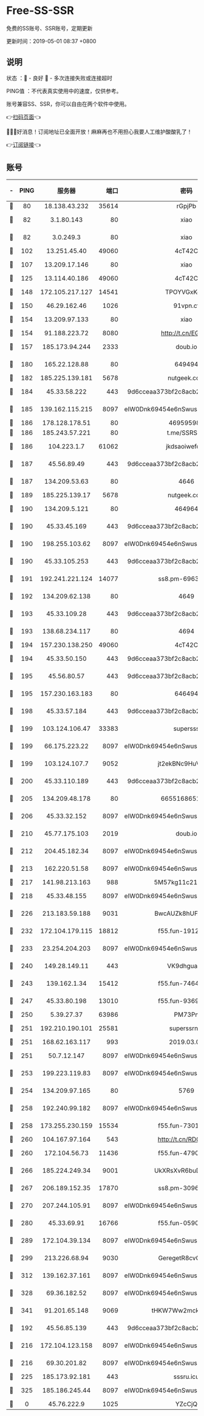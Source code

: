 # Free-SS-SSR

免费的SS账号、SSR账号，定期更新

更新时间：2019-05-01 08:37 +0800

## 说明

状态     ：🙂 - 良好 🙁 - 多次连接失败或连接超时

PING值   ：不代表真实使用中的速度，仅供参考。

账号兼容SS、SSR，你可以自由在两个软件中使用。

👉[扫码页面](https://liesauer.github.io/Free-SS-SSR/)👈

🎉🎉🎉好消息！订阅地址已全面开放！麻麻再也不用担心我要人工维护酸酸乳了！

👉[订阅链接](https://www.liesauer.net/yogurt/subscribe?ACCESS_TOKEN=DAYxR3mMaZAsaqUb)👈

## 账号

|-|PING|服务器|端口|密码|加密方式|区域|
|:----:|:----:|:-----:|-----:|:----:|:----:|:----:|
|🙂|80|18.138.43.232|35614|rGpjPb|rc4-md5|SG|
|🙂|82|3.1.80.143|80|xiao|aes-128-ctr|SG|
|🙂|82|3.0.249.3|80|xiao|aes-128-ctr|SG|
|🙂|102|13.251.45.40|49060|4cT42C|chacha20|SG|
|🙂|107|13.209.17.146|80|xiao|aes-128-ctr|KR|
|🙂|125|13.114.40.186|49060|4cT42C|chacha20|JP|
|🙂|148|172.105.217.127|14541|TPOYVGxKglpi|aes-256-cfb|JP|
|🙂|150|46.29.162.46|1026|91vpn.cf|rc4-md5|RU|
|🙂|154|13.209.97.133|80|xiao|aes-128-ctr|KR|
|🙂|154|91.188.223.72|8080|http://t.cn/EGJIyrl|rc4-md5|RU|
|🙂|157|185.173.94.244|2333|doub.io|aes-128-ctr|RU|
|🙂|180|165.22.128.88|80|649494|aes-256-cfb|US|
|🙂|182|185.225.139.181|5678|nutgeek.com|rc4-md5|US|
|🙂|184|45.33.58.222|443|9d6cceaa373bf2c8acb22e60b6a58be6|aes-256-cfb|US|
|🙂|185|139.162.115.215|8097|eIW0Dnk69454e6nSwuspv9DmS201tQ0D|aes-256-cfb|JP|
|🙂|186|178.128.178.51|80|469595985|chacha20|US|
|🙂|186|185.243.57.221|80|t.me/SSRSUB|rc4-md5|US|
|🙂|186|104.223.1.7|61062|jkdsaoiwefdsa|aes-256-cfb|US|
|🙂|187|45.56.89.49|443|9d6cceaa373bf2c8acb22e60b6a58be6|aes-256-cfb|US|
|🙂|187|134.209.53.63|80|4646|aes-256-cfb|US|
|🙂|189|185.225.139.17|5678|nutgeek.com|rc4-md5|US|
|🙂|190|134.209.5.121|80|464964|aes-256-cfb|US|
|🙂|190|45.33.45.169|443|9d6cceaa373bf2c8acb22e60b6a58be6|aes-256-cfb|US|
|🙂|190|198.255.103.62|8097|eIW0Dnk69454e6nSwuspv9DmS201tQ0D|aes-256-cfb|US|
|🙂|190|45.33.105.253|443|9d6cceaa373bf2c8acb22e60b6a58be6|aes-256-cfb|US|
|🙂|191|192.241.221.124|14077|ss8.pm-69637293|aes-256-cfb|US|
|🙂|192|134.209.62.138|80|4649|aes-256-cfb|US|
|🙂|193|45.33.109.28|443|9d6cceaa373bf2c8acb22e60b6a58be6|aes-256-cfb|US|
|🙂|193|138.68.234.117|80|4694|aes-256-cfb|US|
|🙂|194|157.230.138.250|49060|4cT42C|chacha20|US|
|🙂|194|45.33.50.150|443|9d6cceaa373bf2c8acb22e60b6a58be6|aes-256-cfb|US|
|🙂|195|45.56.80.57|443|9d6cceaa373bf2c8acb22e60b6a58be6|aes-256-cfb|US|
|🙂|195|157.230.163.183|80|646494|aes-256-cfb|US|
|🙂|198|45.33.57.184|443|9d6cceaa373bf2c8acb22e60b6a58be6|aes-256-cfb|US|
|🙂|199|103.124.106.47|33383|supersss|aes-256-cfb|US|
|🙂|199|66.175.223.22|8097|eIW0Dnk69454e6nSwuspv9DmS201tQ0D|aes-256-cfb|US|
|🙂|199|103.124.107.7|9052|jt2ekBNc9HuVtm2a|aes-256-cfb|CN|
|🙂|200|45.33.110.189|443|9d6cceaa373bf2c8acb22e60b6a58be6|aes-256-cfb|US|
|🙂|205|134.209.48.178|80|6655168651651|aes-256-cfb|US|
|🙂|206|45.33.32.152|8097|eIW0Dnk69454e6nSwuspv9DmS201tQ0D|aes-256-cfb|US|
|🙂|210|45.77.175.103|2019|doub.io|aes-128-ctr|SG|
|🙂|212|204.45.182.34|8097|eIW0Dnk69454e6nSwuspv9DmS201tQ0D|aes-256-cfb|US|
|🙂|213|162.220.51.58|8097|eIW0Dnk69454e6nSwuspv9DmS201tQ0D|aes-256-cfb|US|
|🙂|217|141.98.213.163|988|5M57kg11c214qDmK|chacha20|KR|
|🙂|218|45.33.48.155|8097|eIW0Dnk69454e6nSwuspv9DmS201tQ0D|aes-256-cfb|US|
|🙂|226|213.183.59.188|9031|BwcAUZk8hUFAkDGN|aes-256-cfb|NL|
|🙂|232|172.104.179.115|18812|f55.fun-19124118|aes-256-cfb|SG|
|🙂|233|23.254.204.203|8097|eIW0Dnk69454e6nSwuspv9DmS201tQ0D|aes-256-cfb|US|
|🙂|240|149.28.149.11|443|VK9dhgualsL|aes-256-cfb|SG|
|🙂|243|139.162.1.34|15412|f55.fun-74644583|aes-256-cfb|SG|
|🙂|247|45.33.80.198|13010|f55.fun-93698243|aes-256-cfb|US|
|🙂|250|5.39.27.37|63986|PM73Pn|rc4-md5|FR|
|🙂|251|192.210.190.101|25581|superssrnet|aes-256-cfb|US|
|🙂|251|168.62.163.117|993|2019.03.07|rc4-md5|US|
|🙂|251|50.7.12.147|8097|eIW0Dnk69454e6nSwuspv9DmS201tQ0D|aes-256-cfb|US|
|🙂|253|199.223.119.83|8097|eIW0Dnk69454e6nSwuspv9DmS201tQ0D|aes-256-cfb|US|
|🙂|254|134.209.97.165|80|5769|aes-256-cfb|SG|
|🙂|258|192.240.99.182|8097|eIW0Dnk69454e6nSwuspv9DmS201tQ0D|aes-256-cfb|US|
|🙂|258|173.255.230.159|15534|f55.fun-73014676|aes-256-cfb|US|
|🙂|260|104.167.97.164|543|http://t.cn/RD0D7sx|rc4-md5|CA|
|🙂|260|172.104.56.73|11436|f55.fun-47900679|aes-256-cfb|SG|
|🙂|266|185.224.249.34|9001|UkXRsXvR6buDMG2Y|aes-256-cfb|RU|
|🙂|267|206.189.152.35|17870|ss8.pm-30961526|aes-256-cfb|SG|
|🙂|270|207.244.105.91|8097|eIW0Dnk69454e6nSwuspv9DmS201tQ0D|aes-256-cfb|US|
|🙂|280|45.33.69.91|16766|f55.fun-05903007|aes-256-cfb|US|
|🙂|289|172.104.39.134|8097|eIW0Dnk69454e6nSwuspv9DmS201tQ0D|aes-256-cfb|SG|
|🙂|299|213.226.68.94|9030|GeregetR8cvQHzYr|aes-256-cfb|DE|
|🙂|312|139.162.37.161|8097|eIW0Dnk69454e6nSwuspv9DmS201tQ0D|aes-256-cfb|SG|
|🙂|328|69.36.182.52|8097|eIW0Dnk69454e6nSwuspv9DmS201tQ0D|aes-256-cfb|US|
|🙂|341|91.201.65.148|9069|tHKW7Ww2mck9CHQG|aes-256-cfb|IT|
|🙂|192|45.56.85.139|443|9d6cceaa373bf2c8acb22e60b6a58be6|aes-256-cfb|US|
|🙂|216|172.104.123.158|8097|eIW0Dnk69454e6nSwuspv9DmS201tQ0D|aes-256-cfb|JP|
|🙂|216|69.30.201.82|8097|eIW0Dnk69454e6nSwuspv9DmS201tQ0D|aes-256-cfb|US|
|🙂|225|185.173.92.181|443|sssru.icu|rc4-md5|RU|
|🙂|325|185.186.245.44|8097|eIW0Dnk69454e6nSwuspv9DmS201tQ0D|aes-256-cfb|NL|
|🙁|0|45.76.222.9|1025|YZcCjQ|rc4-md5|JP|
